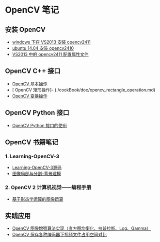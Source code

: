 # OpenCV 笔记

## 安装 OpenCV
- [ windows 下在 VS2013 安装 opencv2411](./installation/opencv2411+VS2013.md)    
- [ ubuntu 14.04 安装 opencv2410](./installation/ubuntu_opencv2410_install.md)    
- [ VS2013 中的 opencv2411 配置属性文件](./opencv_project_properties_config)    

## OpenCV C++ 接口
- [ OpenCV 基本操作](./cookBook/doc/opencv_base_operation.md)  
- [ OpenCV 矩形操作]- (./cookBook/doc/opencv_rectangle_operation.md)     
- [ OpenCV 变换操作](./cookBook/doc/opencv_transform.md)    

## OpenCV Python 接口    
- [OpenCV Python 接口的使用](./opencv-python/README.md)

## OpenCV 书籍笔记     

### 1.  Learning-OpenCV-3    
- [Learning-OpenCV-3源码](https://github.com/oreillymedia/Learning-OpenCV-3_examples)            
- [ 图像局部与分割-背景建模](./learningOpencv3/doc/framesAbs.md)           

### 2. OpenCV 2 计算机视觉——编程手册
- [ 基于形态学运算的图像运算](./cookBook/doc/morphology_transform.md)

## 实践应用    

- [OpenCV 图像增强算法实现（直方图均衡化、拉普拉斯、Log、Gamma）]()
- [OpenCV 保存各种编码器下视频文件占用空间对比](./doc/practice_apply/video_codec_size.md)
